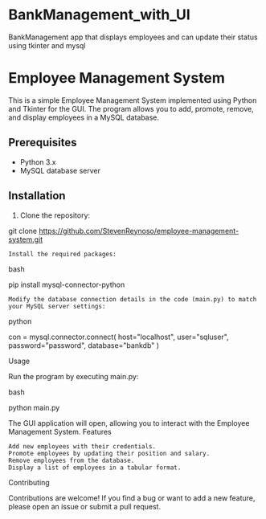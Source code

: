 # BankManagement_with_UI
BankManagement app that displays employees and can update their status using tkinter and mysql

# Employee Management System

This is a simple Employee Management System implemented using Python and Tkinter for the GUI. The program allows you to add, promote, remove, and display employees in a MySQL database.

## Prerequisites

- Python 3.x
- MySQL database server

## Installation

1. Clone the repository:

git clone https://github.com/StevenReynoso/employee-management-system.git

    Install the required packages:

bash

pip install mysql-connector-python

    Modify the database connection details in the code (main.py) to match your MySQL server settings:

python

con = mysql.connector.connect(
    host="localhost",
    user="sqluser",
    password="password",
    database="bankdb"
)

Usage

Run the program by executing main.py:

bash

python main.py

The GUI application will open, allowing you to interact with the Employee Management System.
Features

    Add new employees with their credentials.
    Promote employees by updating their position and salary.
    Remove employees from the database.
    Display a list of employees in a tabular format.

Contributing

Contributions are welcome! If you find a bug or want to add a new feature, please open an issue or submit a pull request.
```bash
